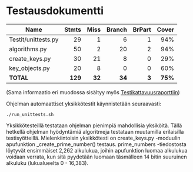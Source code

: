 # Testausdokumentti

| Name                |    Stmts |     Miss |   Branch |   BrPart |   Cover |
|-------------------- | -------: | -------: | -------: | -------: | ------: |
| Testit/unittests.py |       29 |        1 |        6 |        1 |     94% |
| algorithms.py       |       50 |        2 |       20 |        2 |     94% |
| create\_keys.py     |       30 |       21 |        8 |        0 |     29% |
| key\_objects.py     |       20 |        8 |        0 |        0 |     60% |
|           **TOTAL** |  **129** |   **32** |   **34** |    **3** | **75%** |

(Sama informaatio eri muodossa sisältyy myös [Testikattavuusraporttiin](https://github.com/tspaanan/tiralabraRSA/blob/main/Dokumentaatio/Coverage_report.html))

Ohjelman automaattiset yksikkötestit käynnistetään seuraavasti:

```
./run_unittests.sh
```

Yksikkötesteillä testataan ohjelman pienimpiä mahdollisia yksiköitä. Tällä hetkellä ohjelman hyödyntämiä algoritmeja testataan muutamilla erilaisilla testisyötteillä. Mielenkiintoisin yksikkötesti on create_keys.py -moduulin apufunktion _create_prime_number() testaus. prime_numbers -tiedostosta löytyvät ensimmäiset 2,262 alkulukua, joihin apufunktion luomaa alkulukua voidaan verrata, kun sitä pyydetään luomaan täsmälleen 14 bitin suuruinen alkuluku (lukualueelta 0 - 16,383).